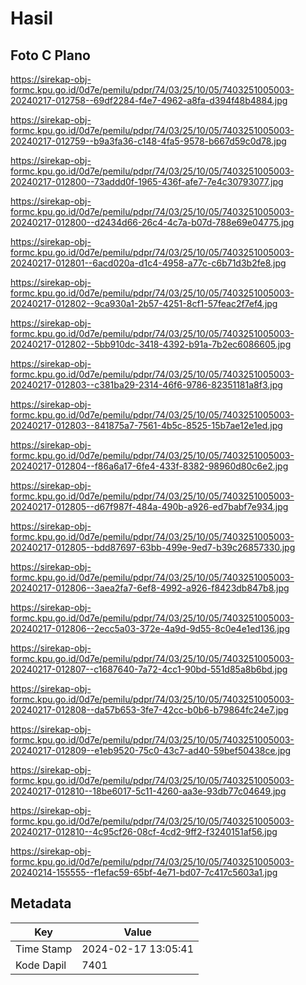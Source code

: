 # Hasil

## Foto C Plano

https://sirekap-obj-formc.kpu.go.id/0d7e/pemilu/pdpr/74/03/25/10/05/7403251005003-20240217-012758--69df2284-f4e7-4962-a8fa-d394f48b4884.jpg

https://sirekap-obj-formc.kpu.go.id/0d7e/pemilu/pdpr/74/03/25/10/05/7403251005003-20240217-012759--b9a3fa36-c148-4fa5-9578-b667d59c0d78.jpg

https://sirekap-obj-formc.kpu.go.id/0d7e/pemilu/pdpr/74/03/25/10/05/7403251005003-20240217-012800--73addd0f-1965-436f-afe7-7e4c30793077.jpg

https://sirekap-obj-formc.kpu.go.id/0d7e/pemilu/pdpr/74/03/25/10/05/7403251005003-20240217-012800--d2434d66-26c4-4c7a-b07d-788e69e04775.jpg

https://sirekap-obj-formc.kpu.go.id/0d7e/pemilu/pdpr/74/03/25/10/05/7403251005003-20240217-012801--6acd020a-d1c4-4958-a77c-c6b71d3b2fe8.jpg

https://sirekap-obj-formc.kpu.go.id/0d7e/pemilu/pdpr/74/03/25/10/05/7403251005003-20240217-012802--9ca930a1-2b57-4251-8cf1-57feac2f7ef4.jpg

https://sirekap-obj-formc.kpu.go.id/0d7e/pemilu/pdpr/74/03/25/10/05/7403251005003-20240217-012802--5bb910dc-3418-4392-b91a-7b2ec6086605.jpg

https://sirekap-obj-formc.kpu.go.id/0d7e/pemilu/pdpr/74/03/25/10/05/7403251005003-20240217-012803--c381ba29-2314-46f6-9786-82351181a8f3.jpg

https://sirekap-obj-formc.kpu.go.id/0d7e/pemilu/pdpr/74/03/25/10/05/7403251005003-20240217-012803--841875a7-7561-4b5c-8525-15b7ae12e1ed.jpg

https://sirekap-obj-formc.kpu.go.id/0d7e/pemilu/pdpr/74/03/25/10/05/7403251005003-20240217-012804--f86a6a17-6fe4-433f-8382-98960d80c6e2.jpg

https://sirekap-obj-formc.kpu.go.id/0d7e/pemilu/pdpr/74/03/25/10/05/7403251005003-20240217-012805--d67f987f-484a-490b-a926-ed7babf7e934.jpg

https://sirekap-obj-formc.kpu.go.id/0d7e/pemilu/pdpr/74/03/25/10/05/7403251005003-20240217-012805--bdd87697-63bb-499e-9ed7-b39c26857330.jpg

https://sirekap-obj-formc.kpu.go.id/0d7e/pemilu/pdpr/74/03/25/10/05/7403251005003-20240217-012806--3aea2fa7-6ef8-4992-a926-f8423db847b8.jpg

https://sirekap-obj-formc.kpu.go.id/0d7e/pemilu/pdpr/74/03/25/10/05/7403251005003-20240217-012806--2ecc5a03-372e-4a9d-9d55-8c0e4e1ed136.jpg

https://sirekap-obj-formc.kpu.go.id/0d7e/pemilu/pdpr/74/03/25/10/05/7403251005003-20240217-012807--c1687640-7a72-4cc1-90bd-551d85a8b6bd.jpg

https://sirekap-obj-formc.kpu.go.id/0d7e/pemilu/pdpr/74/03/25/10/05/7403251005003-20240217-012808--da57b653-3fe7-42cc-b0b6-b79864fc24e7.jpg

https://sirekap-obj-formc.kpu.go.id/0d7e/pemilu/pdpr/74/03/25/10/05/7403251005003-20240217-012809--e1eb9520-75c0-43c7-ad40-59bef50438ce.jpg

https://sirekap-obj-formc.kpu.go.id/0d7e/pemilu/pdpr/74/03/25/10/05/7403251005003-20240217-012810--18be6017-5c11-4260-aa3e-93db77c04649.jpg

https://sirekap-obj-formc.kpu.go.id/0d7e/pemilu/pdpr/74/03/25/10/05/7403251005003-20240217-012810--4c95cf26-08cf-4cd2-9ff2-f3240151af56.jpg

https://sirekap-obj-formc.kpu.go.id/0d7e/pemilu/pdpr/74/03/25/10/05/7403251005003-20240214-155555--f1efac59-65bf-4e71-bd07-7c417c5603a1.jpg


## Metadata

| Key        | Value               |
| ---------- | ------------------- |
| Time Stamp | 2024-02-17 13:05:41 |
| Kode Dapil | 7401                |



